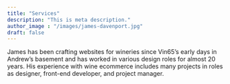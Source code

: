 ```yaml
---
title: "Services"
description: "This is meta description."
author_image : "/images/james-davenport.jpg"
draft: false
---
```


James has been crafting websites for wineries since Vin65’s early days in Andrew’s basement and has worked in various design roles for almost 20 years. His experience with wine ecommerce includes many projects in roles as designer, front-end developer, and project manager.